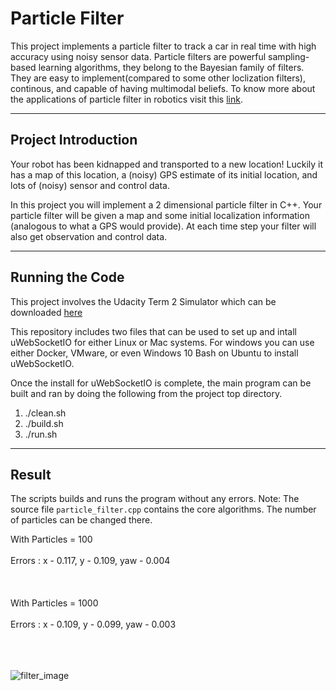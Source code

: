 # Particle Filter
This project implements a particle filter to track a car in real time with high accuracy using noisy sensor data. Particle filters are powerful sampling-based learning algorithms, they belong to the Bayesian family of filters.
They are easy to implement(compared to some other loclization filters), continous, and capable of having multimodal beliefs. 
To know more about the applications of particle filter in robotics visit this [link](http://robots.stanford.edu/papers/thrun.pf-in-robotics-uai02.pdf).

---
## Project Introduction
Your robot has been kidnapped and transported to a new location! Luckily it has a map of this location, a (noisy) GPS estimate of its initial location, and lots of (noisy) sensor and control data.

In this project you will implement a 2 dimensional particle filter in C++. Your particle filter will be given a map and some initial localization information (analogous to what a GPS would provide). At each time step your filter will also get observation and control data. 

---
## Running the Code
This project involves the Udacity Term 2 Simulator which can be downloaded [here](https://github.com/udacity/self-driving-car-sim/releases)

This repository includes two files that can be used to set up and intall uWebSocketIO for either Linux or Mac systems. For windows you can use either Docker, VMware, or even Windows 10 Bash on Ubuntu to install uWebSocketIO.

Once the install for uWebSocketIO is complete, the main program can be built and ran by doing the following from the project top directory.
1. ./clean.sh
2. ./build.sh
3. ./run.sh

---
## Result
The scripts builds and runs the program without any errors.
Note: The source file `particle_filter.cpp` contains the core algorithms. The number of particles can be changed there.

With    Particles = 100
<br></br>
        Errors :
        x - 0.117, y - 0.109, yaw - 0.004
<br></br>
<br></br>
With    Particles = 1000
<br></br>
        Errors :
        x - 0.109, y - 0.099, yaw - 0.003
 <br></br>
 <br></br>

![filter_image]()

  
